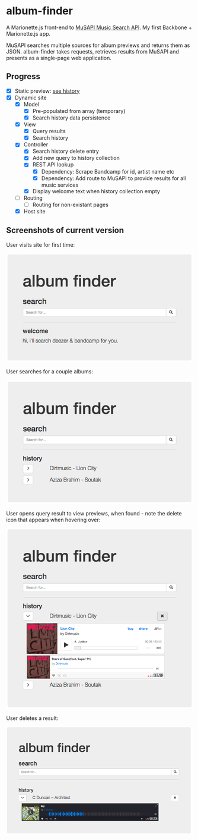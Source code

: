 # album-finder

A Marionette.js front-end to [MuSAPI Music Search API](https://github.com/sonicblend/MuSAPI). My first Backbone + Marionette.js app.

MuSAPI searches multiple sources for album previews and returns them as JSON. album-finder takes requests, retrieves results from MuSAPI and presents as a single-page web application.

## Progress

- [x] Static preview: [see history](https://github.com/sonicblend/album-finder/blob/master/screenshots/static.png)
- [x] Dynamic site
  - [x] Model
    - [x] Pre-populated from array (temporary)
    - [x] Search history data persistence
  - [x] View
    - [x] Query results
    - [x] Search history
  - [x] Controller
    - [x] Search history delete entry
    - [x] Add new query to history collection
    - [x] REST API lookup
      - [x] Dependency: Scrape Bandcamp for id, artist name etc
      - [x] Dependency: Add route to MuSAPI to provide results for all music services
    - [x] Display welcome text when history collection empty
  - [ ] Routing
    - [ ] Routing for non-existant pages
  - [x] Host site

## Screenshots of current version

User visits site for first time:

![User visits site for first time](https://github.com/sonicblend/album-finder/blob/master/screenshots/album_finder_welcome.png)

User searches for a couple albums:

![User searches for a couple albums](https://github.com/sonicblend/album-finder/blob/master/screenshots/album_finder_history_closed.png)

User opens query result to view previews, when found - note the delete icon that appears when hovering over:

![User opens query result to view previews, when found](https://github.com/sonicblend/album-finder/blob/master/screenshots/album_finder_history_open.png)

User deletes a result:

![User deletes the query](https://github.com/sonicblend/album-finder/blob/master/screenshots/album_finder_deleted.png)
